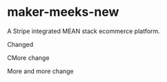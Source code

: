 # maker-meeks-new

A Stripe integrated MEAN stack ecommerce platform.


Changed

CMore change

More and more change
